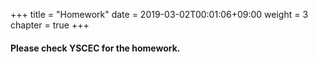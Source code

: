 +++
title = "Homework"
date = 2019-03-02T00:01:06+09:00
weight = 3
chapter = true
+++

#### Please check YSCEC for the homework.
